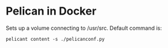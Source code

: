 # Pelican in Docker

Sets up a volume connecting to /usr/src. Default command is:

`pelicant content -s ./pelicanconf.py`
